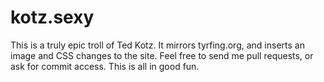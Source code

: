 kotz.sexy
=========

This is a truly epic troll of Ted Kotz. It mirrors tyrfing.org, and inserts an image and CSS changes to the site. Feel free to send me pull requests, or ask for commit access. This is all in good fun.
